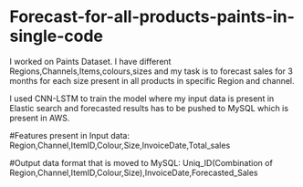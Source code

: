 # Forecast-for-all-products-paints-in-single-code

I worked on Paints Dataset. I have different Regions,Channels,Items,colours,sizes and my task is to forecast sales for 3 months for each size present in all products in specific Region and channel.

I used CNN-LSTM to train the model where my input data is present in Elastic search and forecasted results has to be pushed to MySQL which is present in AWS.

#Features present in Input data:
Region,Channel,ItemID,Colour,Size,InvoiceDate,Total_sales

#Output data format that is moved to MySQL:
Uniq_ID(Combination of Region,Channel,ItemID,Colour,Size),InvoiceDate,Forecasted_Sales
